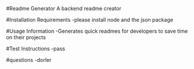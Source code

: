 
  #Readme Generator
   A backend readme creator  
  
  #Installation Requirements
  -please install node and the json package

  #Usage Information
  -Generates quick readmes for developers to save time on their projects

  #Test Instructions
  -pass 
  
  #questions
  -dorler
